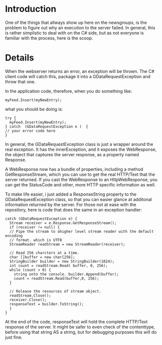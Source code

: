 # Introduction #

One of the things that allways show up here on the newsgroups, is the problem to
figure out why an execution to the server failed. In general, this is rather
simplistic to deal with on the C# side, but as not everyone is familiar with the
process, here is the scoop.


# Details #

When the webserver returns an error, an exception will be thrown. The C# client
code will catch this, package it into a GDataRequestException and throw that
one.

In the application code, therefore, when you do something like:

`myFeed.Insert(myNewEntry);`


what you should be doing is:

```
try { 
  myFeed.Insert(myNewEntry); 
} catch  (GDataRequestException e )  { 
// your error code here 
}

```

In general, the GDataRequestException class is just a  wrapper around the real
exception. It has the innerException, and it exposes the WebResponse, the object
that captures the server response, as a property named Response.

A WebResponse now has a bundle of properties, including a method
GetResponseStream, which you can use to get the real HTTP/Text that the server
returned. If you cast the WebResponse to an HttpWebResponse, you can get the
StatusCode and other, more HTTP specific information as well.

To make life easier, i just added a ResponseString property to the
GDataRequestException class, so that you can easier glance at additonal
information returned by the server. For those not at ease with the repository,
here is code that does the same in an exception handler:

```
catch (GDataRequestException e) { 
  Stream receiver = e.Response.GetResponseStream(); 
  if (receiver != null) { 
  // Pipe the stream to ahigher level stream reader with the default encoding 
  // format. which is UTF8 
  StreamReader readStream = new StreamReader(receiver);

  // Read 256 charcters at a time. 
  char []buffer = new char[256]; 
  StringBuilder builder = new StringBuilder(1024); 
  int count = readStream.Read( buffer, 0, 256); 
  while (count > 0) { 
    string onto the console. builder.Append(buffer); 
    count = readStream.Read(buffer,0, 256);
  }

  // Release the resources of stream object. 
  readStream.Close(); 
  receiver.Close();
  responseText = builder.ToString(); 
  }
}

```
At the end of the code, responseText will hold the complete HTTP/Text response
of the server. It might be safer to even check of the contenttype, before using
that string AS a string, but for debugging purposes this will do just fine.
